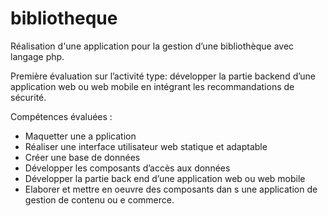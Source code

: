 # bibliotheque
Réalisation d'une application pour la gestion d’une bibliothèque avec langage php. 

Première évaluation sur l’activité type: développer la partie backend d’une application web ou web mobile en intégrant les recommandations de sécurité.

Compétences évaluées :
- Maquetter une a pplication
- Réaliser une interface utilisateur web statique et adaptable
- Créer une base de données
- Développer les composants d’accès aux données
- Développer la partie back end d’une application web ou web mobile
- Elaborer et mettre en oeuvre des composants dan s une application de gestion de contenu ou e commerce.
